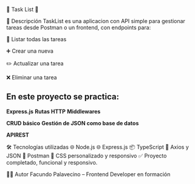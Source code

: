 🚀 Task List 🚀

📖 Descripción
TaskList es una aplicacion con API simple para gestionar tareas desde Postman o un frontend, con endpoints para:

📖 Listar todas las tareas

➕ Crear una nueva

✏️ Actualizar una tarea

❌ Eliminar una tarea

## En este proyecto se practica: 
**Express.js** **Rutas HTTP** **Middlewares**

**CRUD básico** **Gestión de JSON como base de datos**

**APIREST**

🛠️ Tecnologías utilizadas
🌐 Node.js
🌐 Express.js
📦 TypeScript
📡 Axios y JSON
🚀 Postman
🎨 CSS personalizado y responsivo
✅ Proyecto completado, funcional y responsivo.

👨‍💻 Autor Facundo Palavecino – Frontend Developer en formación